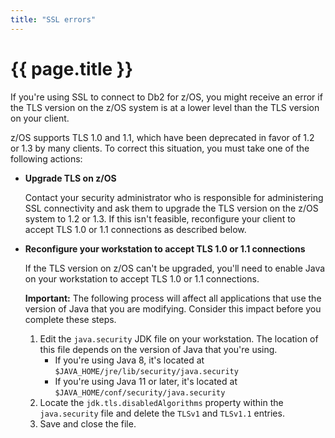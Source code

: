 ```yaml
---
title: "SSL errors"
---
```


# {{ page.title }}

If you're using SSL to connect to Db2 for z/OS, you might receive an error if the TLS version on the z/OS system is at a lower level than the TLS version on your client.

z/OS supports TLS 1.0 and 1.1, which have been deprecated in favor of 1.2 or 1.3 by many clients. To correct this situation, you must take one of the following actions:

- **Upgrade TLS on z/OS**

  Contact your security administrator who is responsible for administering SSL connectivity and ask them to upgrade the TLS version on the z/OS system to 1.2 or 1.3. If this isn't feasible, reconfigure your client to accept TLS 1.0 or 1.1 connections as described below.

- **Reconfigure your workstation to accept TLS 1.0 or 1.1 connections**

  If the TLS version on z/OS can't be upgraded, you'll need to enable Java on your workstation to accept TLS 1.0 or 1.1 connections.

  **Important:** The following process will affect all applications that use the version of Java that you are modifying. Consider this impact before you complete these steps.

  1. Edit the `java.security` JDK file on your workstation. The location of this file depends on the version of Java that you're using.
     - If you're using Java 8, it's located at `$JAVA_HOME/jre/lib/security/java.security`
     - If you're using Java 11 or later, it's located at `$JAVA_HOME/conf/security/java.security`
  2. Locate the `jdk.tls.disabledAlgorithms` property within the `java.security` file and delete the `TLSv1` and `TLSv1.1` entries.
  3. Save and close the file.
